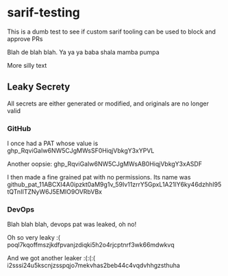 # sarif-testing

This is a dumb test to see if custom sarif tooling can be used to block and approve PRs

Blah de blah blah. Ya ya ya baba shala mamba pumpa

More silly text

## Leaky Secrety

All secrets are either generated or modified, and originals are no longer valid

### GitHub

I once had a PAT whose value is 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

Another oopsie: ghp_RqviGaIw6NW5CJgMWsAB0HiqjVbkgY3xASDF

I then made a fine grained pat with no permissions. Its name was 
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

### DevOps 

Blah blah blah, devops pat was leaked, oh no!

Oh so very leaky :( poql7kqoffmszjkdfpvanjzdiqki5h2o4rjcptnrf3wk66mdwkvq

And we got another leaker :(:(:( i2sssi24u5kscnjzsspqjo7mekvhas2beb44c4vqdvhhgzsthuha
